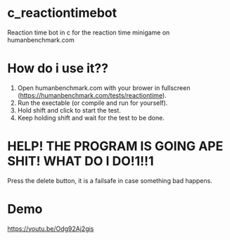 # c_reactiontimebot
Reaction time bot in c for the reaction time minigame on humanbenchmark.com 

# How do i use it??
1. Open humanbenchmark.com with your brower in fullscreen (https://humanbenchmark.com/tests/reactiontime).
2. Run the exectable (or compile and run for yourself).
3. Hold shift and click to start the test.
4. Keep holding shift and wait for the test to be done.

# HELP! THE PROGRAM IS GOING APE SHIT! WHAT DO I DO!1!!1
Press the delete button, it is a failsafe in case something bad happens.

# Demo
https://youtu.be/Odg92Aj2gis
